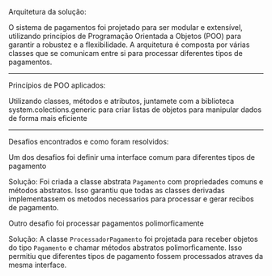 Arquitetura da solução:

O sistema de pagamentos foi projetado para ser modular e extensível, utilizando princípios de Programação Orientada
a Objetos (POO) para garantir a robustez e a flexibilidade. A arquitetura é composta por várias classes que se comunicam
entre si para processar diferentes tipos de pagamentos.

---------------------------------------------------------------------------------------------------------------------------------
Princípios de POO aplicados:

Utilizando classes, métodos e atributos, juntamete com a biblioteca system.colections.generic para criar listas de objetos
para manipular dados de forma mais eficiente

---------------------------------------------------------------------------------------------------------------------------------
Desafios encontrados e como foram resolvidos:

Um dos desafios foi definir uma interface comum para diferentes tipos de pagamento

Solução: Foi criada a classe abstrata `Pagamento` com propriedades comuns e métodos abstratos. Isso garantiu que todas
as classes derivadas implementassem os metodos necessarios para processar e gerar recibos de pagamento.

Outro desafio foi processar pagamentos polimorficamente

Solução: A classe `ProcessadorPagamento` foi projetada para receber objetos do tipo `Pagamento` e chamar métodos
abstratos polimorficamente. Isso permitiu que diferentes tipos de pagamento fossem processados atraves da mesma interface.

